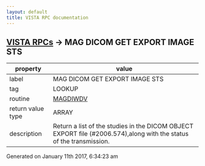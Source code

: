 ```yaml
---
layout: default
title: VISTA RPC documentation
---
```




## [VISTA RPCs](TableOfContent.md) &#8594; MAG DICOM GET EXPORT IMAGE STS 

 property | value 
--- | --- 
 label | MAG DICOM GET EXPORT IMAGE STS
 tag | LOOKUP
 routine | [MAGDIWDV](http://code.osehra.org/dox/Routine_MAGDIWDV_source.html)
 return value type | ARRAY
 description | Return a list of the studies in the DICOM OBJECT EXPORT file (#2006.574),along with the status of the transmission.




Generated on January 11th 2017, 6:34:23 am